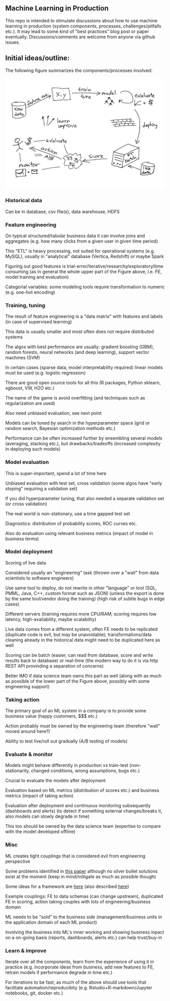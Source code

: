 
## Machine Learning in Production

This repo is intended to stimulate discussions about how to use machine learning in 
production (system components, processes, challenges/pitfalls etc.).
It may lead to some kind of "best practices" blog post or paper eventually. 
Discussions/comments are welcome from anyone via github issues.



## Initial ideas/outline:

The following figure summarizes the components/processes involved:

![img](https://raw.githubusercontent.com/szilard/MLprod-1slide/master/MLprod-1slide.png)



### Historical data

Can be in database, csv file(s), data warehouse, HDFS



### Feature engineering

On typical structured/tabular business data it can involve joins and aggregates (e.g. how many clicks from
a given user in given time period)

This "ETL" is heavy processing, not suited for operational systems (e.g. MySQL), usually
in "analytical" database (Vertica, Redshift) or maybe Spark

Figuring out good features is trial-error/iterative/researchy/exploratory/time consuming (as in general
the whole upper part of the Figure above, i.e. FE, model training and evaluation)

Categorial variables: some modeling tools require transformation to numeric (e.g. one-hot encoding)



### Training, tuning

The result of feature engineering is a "data matrix" with features and labels (in case of supervised
learning)

This data is usually smaller and most often does not require distributed systems 

The algos with best performance are usually: gradient boosting (GBM), random forests, 
neural networks (and deep learning), support vector machines (SVM)

In certain cases (sparse data, model interpretability required) linear models must be
used (e.g. logistic regression)

There are good open source tools for all this (R packages, Python sklearn, xgboost, VW, H2O etc.)

The name of the game is avoid overfitting (and techniques such as regularization are used)

Also need unbiased evaluation, see next point

Models can be tuned by search in the hyperparameter space (grid or random search, Bayesian optimization methods etc.)

Performance can be often increased further by ensembling several models (averaging, stacking etc.), 
but drawbacks/tradeoffs (increased complexity in deploying such models)



### Model evaluation

This is super-important, spend a lot of time here

Unbiased evaluation with test set, cross validation (some algos have "early stoping" requiring a validation set)

If you did hyperparameter tuning, that also needed a separate validation set (or cross validation)

The real world is non-stationary, use a time gapped test set

Diagnostics: distribution of probability scores, ROC curves etc.

Also do evaluation using relevant business metrics (impact of model in business terms)



### Model deployment

Scoring of live data

Considered usually an "engineering" task (thrown over a "wall" from data scientists to software engineers)

Use same tool to deploy, do not rewrite in other "language" or tool (SQL, PMML, Java, C++, custom
format such as JSON) (unless the export is done by the same tool/vendor doing the training) (high
risk of subtle bugs in edge cases)

Different servers (training requires more CPU/RAM; scoring requires low latency, high-availability, maybe
scalability)

Live data comes from a different system, often FE needs to be replicated (duplicate code is evil,
but may be unavoidable); transformations/data cleaning already in the historical data might need to be
duplicated here as well

Scoring can be batch (easier, can read from database, score and write results back to database) or
real-time (the modern way to do it is via http REST API provinding a separation of concerns)

Better IMO if data science team owns this part as well (along with as much as possible of the lower
part of the Figure above, possibly with some engineering support)



### Taking action

The primary goal of an ML system in a company is to provide some business value
(happy customers, $$$ etc.)

Action probably must be owned by the engineering team (therefore "wall" moved around here?)

Ability to test live/roll out gradually (A/B testing of models)



### Evaluate & monitor

Models might behave differently in production vs train-test (non-stationarity, changed
conditions, wrong assumptions, bugs etc.)

Crucial to evaluate the models after deployment

Evaluation based on ML metrics (distribution of scores etc.) and business metrics (impact of
taking action)

Evaluation after deployment and continuous monitoring subsequently (dashboards and alerts)
(to detect if something external changes/breaks it, also models can slowly degrade in time)

This too should be owned by the data science team (expertise to compare with the model
developed offline)



### Misc

ML creates tight couplings that is considered evil from engineering perspective

Some problems identified in [this paper](http://research.google.com/pubs/pub43146.html)
although no silver bullet solutions exist at the moment (keep
in mind/mitigate as much as possible though)

Some ideas for a framework are 
[here](http://conferences.oreilly.com/strata/hadoop-big-data-ny/public/schedule/detail/51731)
(also described 
[here](https://medium.com/@HarlanH/insights-from-a-predictive-model-pipeline-abstraction-c8b47fd406da))

Example couplings: FE to data schemas (can change upstream), duplicated FE in scoring, 
action taking couples with lots of engineering/business domain

ML needs to be "sold" to the business side (management/business units in the application domain
of each ML product)

Involving the business into ML's inner working and showing business inpact on a on-going basis 
(reports, dashboards, alerts etc.) can help trust/buy-in



### Learn & improve

Iterate over all the components, learn from the experience of using it in practice (e.g. incorporate 
ideas from business, add new features to FE, retrain models if performance degrade in time etc.)

For iterations to be fast, as much of the above should use tools that facilitate automation/reproducibity
(e.g. Rstudio+R-markdown/Jupyter notebooks, git, docker etc.)


